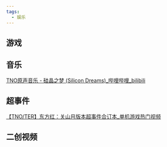 ```yaml
---
tags:
  - 娱乐
---
```

## 游戏

## 音乐
[TNO原声音乐 - 硅晶之梦 (Silicon Dreams)_哔哩哔哩_bilibili](https://www.bilibili.com/video/BV1MT411X7EX?spm_id_from=333.788.recommend_more_video.-1&vd_source=f129459aae6c6657e79d179b353113ae)
## 超事件
[【TNO/TER】东方红：关山月版本超事件合订本_单机游戏热门视频](https://www.bilibili.com/video/BV1NvAQeQE6F/?vd_source=f129459aae6c6657e79d179b353113ae)
## 二创视频

